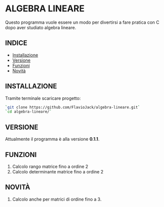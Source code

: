 # ALGEBRA LINEARE

Questo programma vuole essere un modo per divertirsi a fare pratica con C dopo aver studiato algebra lineare.


## INDICE
- [Installazione](#installazione)
- [Versione](#versione)
- [Funzioni](#funzioni)
- [Novità](#novità)

## INSTALLAZIONE
Tramite terminale scaricare progetto:
```bash
`git clone https://github.com/FlavioJack/algebra-lineare.git`
`cd algebra-lineare/`
```
## VERSIONE
Attualmente il programma è alla versione **0.1.1**.

## FUNZIONI

1. Calcolo rango matrice fino a ordine 2
2. Calcolo determinante matrice fino a ordine 2

## NOVITÀ

1. Calcolo anche per matrici di ordine fino a 3.
